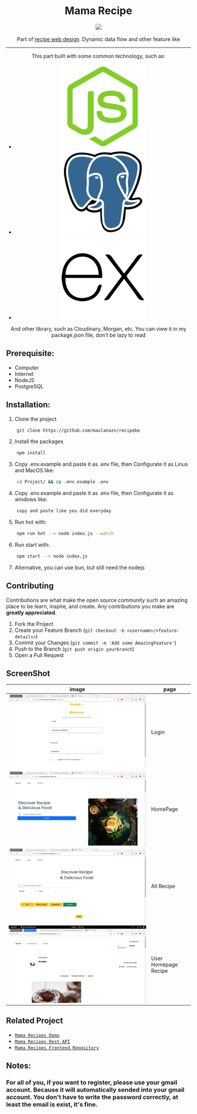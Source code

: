<div align="center">
    <h1>Mama Recipe</h1>
    <image src="https://github.com/maulanazn/RecipeMobileV1/blob/main/src/assets/pijarfoodbootsplash.png" width="230">
    <p>Part of <a href="https://github.com/maulanazn/recipewebdesign">recipe web design</a>. Dynamic data flow and other feature like </p>
</div>

---

<div align="center">
    This part built with some common technology, such as:
    <ul>
        <li><a href="https://nodejs.org/en"><img src="https://github.com/devicons/devicon/blob/master/icons/nodejs/nodejs-original.svg" alt="nodejs" width="230"></a></li>
        <li><a href="https://www.postgresql.org/"><img src="https://github.com/devicons/devicon/blob/master/icons/postgresql/postgresql-original.svg" alt="postgresql" width="230"></a></li>
        <li><a href="https://expressjs.com/"><img src="https://github.com/devicons/devicon/blob/master/icons/express/express-original.svg" alt="expressjs" width="230"></a></li>
    </ul>
    And other library, such as Cloudinary, Morgan, etc. You can view it in my package.json file, don't be lazy to read
</div>

## Prerequisite:
- Computer
- Internet
- NodeJS
- PostgreSQL

## Installation:
1. Clone the project 
```sh
    git clone https://github.com/maulanazn/recipebe
```
2. Install the packages 
```sh
    npm install
```
3. Copy .env.example and paste it as .env file, then Configurate it as Linus and MacOS like:
```sh
    cd Project/ && cp .env.example .env
```
4. Copy .env.example and paste it as .env file, then Configurate it as windows like:
```sh
    copy and paste like you did everyday
```
5. Run hot with:
```sh
    npm run hot --> node index.js --watch
```
6. Run start with:
```sh
    npm start --> node index.js
```
7. Alternative, you can use bun, but still need the nodejs

## Contributing

Contributions are what make the open source community such an amazing place to be learn, inspire, and create. Any contributions you make are **greatly appreciated**.

1. Fork the Project
2. Create your Feature Branch (`git checkout -b <username>/<feature-details>`)
3. Commit your Changes (`git commit -m 'Add some AmazingFeature'`)
4. Push to the Branch (`git push origin yourbranch`)
5. Open a Pull Request

## ScreenShot

| image    |    page    |
|----------|------------|
| ![login](public/images/login-page.png) | Login | 
| ![homepage](public/images/homepage-recipe.png) | HomePage |
| ![all recipe](public/images/recipe-page.png) | All Recipe | 
| ![user homepage recipe](public/images/user-homepage.png) | User Homepage Recipe | 

## Related Project
* [`Mama Recipes Demo`](https://mamarecipeweb.pages.dev/)
* [`Mama Recipes Rest API`](https://stormy-bass-cloak.cyclic.cloud/)
* [`Mama Recipes Frontend Repository`](https://github.com/maulanazn/mamarecipeweb)

## Notes:
### For all of you, if you want to register, please use your gmail account. Because it will automatically sended into your gmail account. You don't have to write the password correctly, at least the email is exist, it's fine.